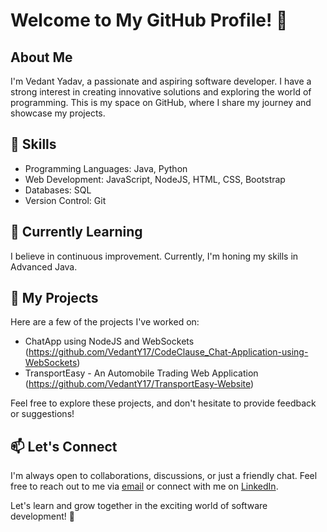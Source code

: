 # Welcome to My GitHub Profile! 👋

## About Me
I'm Vedant Yadav, a passionate and aspiring software developer. I have a strong interest in creating innovative solutions and exploring the world of programming. This is my space on GitHub, where I share my journey and showcase my projects.

## 🔧 Skills
- Programming Languages: Java, Python
- Web Development: JavaScript, NodeJS, HTML, CSS, Bootstrap
- Databases: SQL
- Version Control: Git

## 🌱 Currently Learning
I believe in continuous improvement. Currently, I'm honing my skills in Advanced Java.

## 💼 My Projects
Here are a few of the projects I've worked on:
- ChatApp using NodeJS and WebSockets (https://github.com/VedantY17/CodeClause_Chat-Application-using-WebSockets)
- TransportEasy - An Automobile Trading Web Application (https://github.com/VedantY17/TransportEasy-Website)

Feel free to explore these projects, and don't hesitate to provide feedback or suggestions!

## 📫 Let's Connect
I'm always open to collaborations, discussions, or just a friendly chat. Feel free to reach out to me via [email](vedant.ny@gmail.com) or connect with me on [LinkedIn](https://www.linkedin.com/in/vedant-yadav-755bb0259/).

Let's learn and grow together in the exciting world of software development! 🚀
